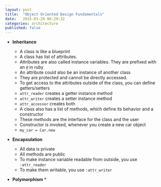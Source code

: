```yaml
---
layout: post
title:  "Object Oriented Design Fundamentals"
date:   2015-03-29 06:29:32
categories: architecture
published: false
---
```


* __Inheritance__
  * A class is like a blueprint
  * A class has list of attributes.
  * Attributes are also called instance variables. They are prefixed with an `@` in ruby
  * An attribute could also be an instance of another class
  * They are protected and cannot be directly accessed.
  * To get access to the attributes outside of the class, you can define getters/setters
  * `attr_reader` creates a getter instance method
  * `attr_writer` creates a setter instance method
  * `attr_accessor` creates both
  * A class also has a list of methods, which define its behavior and a constructor
  * These methods are the interface for the class and the user
  * Constructor is invoked, whenever you create a new car object
  * `my_car = Car.new`

* __Encapsulation__
  * All data is private
  * All methods are public
  * To make instance variable readable from outside, you use `:attr_reader`
  * To make them writable, you use `:attr_writer`

* __Polymorphism__
  * 